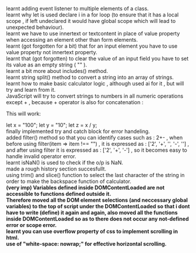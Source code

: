 learnt adding event listener to multiple elements of a class.<br>
learnt why let is used declare i in a for loop (to ensure that it has a local scope , if left undeclared it would have global scope which will lead to unexpected behaviour).<br>
learnt we have to use innertext or textcontent in place of value property when accessing an element other than form elements.<br>
learnt (got forgotten for a bit) that for an input element you have to use value property not innertext property.<br>
learnt that (got forgotten) to clear the value of an input field you have to set its value as an empty string ( "" ).<br>
learnt a bit more about includes() method.<br>
learnt string split() method to convert a string into an array of strings.<br>
learnt how to make basic calculator logic , although used ai for it , but will try and learn from it.<br>
JavaScript will try to convert strings to numbers in all numeric operations except + , because + operator is also for concatenation :

This will work:

let x = "100";
let y = "10";
let z = x / y;
<br>
finally implemented try and catch block for error handeling.<br>
added filter() method so that you can identify cases such as : 2+- , when before using filter(item => item !== "") , it is expressed as : ['2', '+', '', '-', ''] , and after using filter it is expressed as : ['2', '+', '-'] , so it becomes easy to handle invalid operator error.<br>
learnt isNaN() is used to check if the o/p is NaN.<br>
made a rough history section succesfullt.<br>
using trim() and slice() function to select the last character of the string in order to make the backspace function of calculator.<br>
<strong>(very imp) <strong>Variables defined inside DOMContentLoaded are not accessible to functions defined outside it.<br>
Therefore moved all the DOM element selections (and neccessary global variables) to the top of script under the DOMContentLoaded so that i dont have to write (define) it again and again, also moved all the functions inside DOMContentLoaded so as to there does not occur any not-defined error or scope error.<br>
learnt you can use overflow property of css to implement scrolling in html.<br>
use of "white-space: nowrap;" for effective horizontal scrolling.<br>